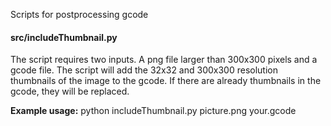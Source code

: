 Scripts for postprocessing gcode

#### src/includeThumbnail.py

The script requires two inputs. A png file larger than 300x300 pixels and a gcode file. The script will add the 32x32 and 300x300 resolution thumbnails of the image to the gcode. If there are already thumbnails in the gcode, they will be replaced.

**Example usage:**
python includeThumbnail.py picture.png your.gcode
